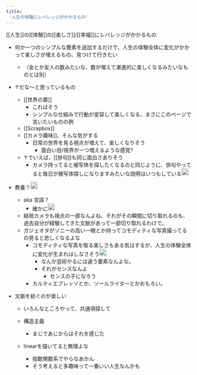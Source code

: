 ```yaml
---
title:
 '人生の体験にレバレッジがかかるもの'
---
```


[[人生]]の[[体験]]の[[楽しさ]]/[[幸福]]にレバレッジがかかるもの
- 何か一つのシンプルな要素を追加するだけで、人生の体験全体に変化がかかって楽しさが増えるもの、見つけて行きたい
    - （金とか友人の数みたいな、数が増えて漸進的に楽しくなるみたいなものとは別）
- ↑だな〜と思っているもの
    - [[世界の霧]]
        - これはそう
        - シンプルな仕組みで行動が変容して楽しくなる、まさにこのページで言いたいものの例
    - [[Scrapbox]]
    - [[カメラ趣味]]、そんな気がする
        - 日常の世界を見る視点が増えて、楽しくなりそう
            - 面白い目/視界が一つ増えるような感覚?
    - ↑でいえば、[[俳句]]も同じ面白さありそう
        - カメラ持ってると被写体を探したくなるのと同じように、俳句やってると毎日が被写体探しになりますみたいな説明はいつもしている<img src='https://scrapbox.io/api/pages/blu3mo-public/rickshinmi/icon' alt='rickshinmi.icon' height="19.5"/>


- 教養？<img src='https://scrapbox.io/api/pages/blu3mo-public/tkgshn/icon' alt='tkgshn.icon' height="19.5"/>
    - aka 言語？
        - 確かに<img src='https://scrapbox.io/api/pages/blu3mo-public/blu3mo/icon' alt='blu3mo.icon' height="19.5"/>
    - 結局カメラも視点の一部なんよね、それがその瞬間に切り取れるのも、過去自分が経験してきた文脈があって一部切り取れるわけで。
    - ガジェオタがソニーの高い一眼とか持ってコモディティな写真撮ってるの見ると悲しくなるよな
        - コモディティな写真を取る楽しさもある気はするが、人生の体験全体に変化が生まれはしなさそう<img src='https://scrapbox.io/api/pages/blu3mo-public/blu3mo/icon' alt='blu3mo.icon' height="19.5"/>
            - なんか芸術やるには違う要素なんよな。
            - それがセンスなんよ
                - センスの子になろう
        - カルティエブレッソとか、ソールライターとかおもろい。

- 文脈を紡ぐのが楽しい
    - いろんなところやって、共通項探して
    - 構造主義
        - まじであじからはそれを感じた

    - linearを描いてると無理よな
        - 指数関数系でやらなあかん
        - そう考えると多趣味って一番いい人生なんかも
